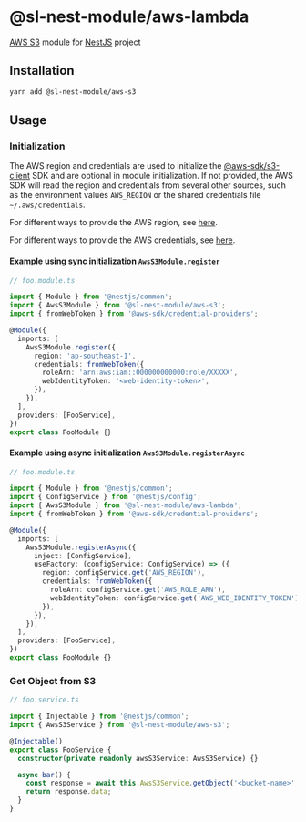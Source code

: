 # @sl-nest-module/aws-lambda

[AWS S3](https://aws.amazon.com/s3/) module for [NestJS](https://docs.nestjs.com/) project

## Installation

```sh
yarn add @sl-nest-module/aws-s3
```

## Usage

### Initialization

The AWS region and credentials are used to initialize the [@aws-sdk/s3-client](https://www.npmjs.com/package/@aws-sdk/client-s3) SDK and are optional in module initialization. If not provided, the AWS SDK will read the region and credentials from several other sources, such as the environment values `AWS_REGION` or the shared credentials file `~/.aws/credentials`.

For different ways to provide the AWS region, see [here](https://docs.aws.amazon.com/sdk-for-javascript/v2/developer-guide/setting-region.html).

For different ways to provide the AWS credentials, see [here](https://docs.aws.amazon.com/sdk-for-javascript/v2/developer-guide/setting-credentials-node.html).

#### Example using sync initialization `AwsS3Module.register`

```typescript
// foo.module.ts

import { Module } from '@nestjs/common';
import { AwsS3Module } from '@sl-nest-module/aws-s3';
import { fromWebToken } from '@aws-sdk/credential-providers';

@Module({
  imports: [
    AwsS3Module.register({
      region: 'ap-southeast-1',
      credentials: fromWebToken({
        roleArn: 'arn:aws:iam::000000000000:role/XXXXX',
        webIdentityToken: '<web-identity-token>',
      }),
    }),
  ],
  providers: [FooService],
})
export class FooModule {}
```

#### Example using async initialization `AwsS3Module.registerAsync`

```typescript
// foo.module.ts

import { Module } from '@nestjs/common';
import { ConfigService } from '@nestjs/config';
import { AwsS3Module } from '@sl-nest-module/aws-lambda';
import { fromWebToken } from '@aws-sdk/credential-providers';

@Module({
  imports: [
    AwsS3Module.registerAsync({
      inject: [ConfigService],
      useFactory: (configService: ConfigService) => ({
        region: configService.get('AWS_REGION'),
        credentials: fromWebToken({
          roleArn: configService.get('AWS_ROLE_ARN'),
          webIdentityToken: configService.get('AWS_WEB_IDENTITY_TOKEN'),
        }),
      }),
    }),
  ],
  providers: [FooService],
})
export class FooModule {}
```

### Get Object from S3

```typescript
// foo.service.ts

import { Injectable } from '@nestjs/common';
import { AwsS3Service } from '@sl-nest-module/aws-s3';

@Injectable()
export class FooService {
  constructor(private readonly awsS3Service: AwsS3Service) {}

  async bar() {
    const response = await this.AwsS3Service.getObject('<bucket-name>', '<object-key>');
    return response.data;
  }
}
```
